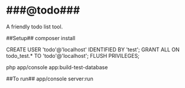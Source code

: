 ###@todo###
====
A friendly todo list tool.

##Setup##
composer install

CREATE USER 'todo'@'localhost' IDENTIFIED BY 'test';
GRANT ALL ON todo_test.* TO 'todo'@'localhost';
FLUSH PRIVILEGES;

php app/console app:build-test-database

##To run##
app/console server:run
